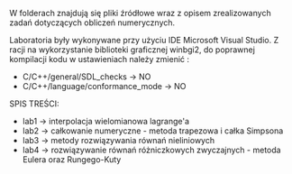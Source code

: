 W folderach znajdują się pliki źródłowe wraz z opisem zrealizowanych zadań dotyczących obliczeń numerycznych. 

Laboratoria były wykonywane przy użyciu IDE Microsoft Visual Studio. Z racji na wykorzystanie biblioteki graficznej winbgi2, do poprawnej kompilacji kodu w ustawieniach należy zmienić :
- C/C++/general/SDL_checks -> NO
- C/C++/language/conformance_mode -> NO

SPIS TREŚCI:
 - lab1 -> interpolacja wielomianowa lagrange'a
 - lab2 -> całkowanie numeryczne - metoda trapezowa i całka Simpsona
 - lab3 -> metody rozwiązywania równań nieliniowych
 - lab4 -> rozwiązywanie równań różniczkowych zwyczajnych - metoda Eulera oraz Rungego-Kuty

